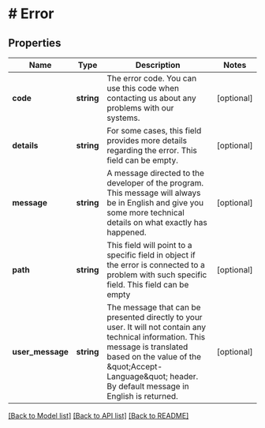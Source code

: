 # # Error

## Properties

Name | Type | Description | Notes
------------ | ------------- | ------------- | -------------
**code** | **string** | The error code. You can use this code when contacting us about any problems with our systems. | [optional]
**details** | **string** | For some cases, this field provides more details regarding the error. This field can be empty. | [optional]
**message** | **string** | A message directed to the developer of the program. This message will always be in English and give you some more technical details on what exactly has happened. | [optional]
**path** | **string** | This field will point to a specific field in object if the error is connected to a problem with such specific field. This field can be empty | [optional]
**user_message** | **string** | The message that can be presented directly to your user. It will not contain any technical information. This message is translated based on the value of the \&quot;Accept-Language\&quot; header. By default message in English is returned. | [optional]

[[Back to Model list]](../../README.md#models) [[Back to API list]](../../README.md#endpoints) [[Back to README]](../../README.md)
